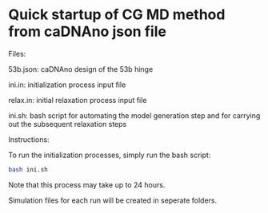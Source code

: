 # Quick startup of CG MD method from caDNAno json file

Files:

53b.json: caDNAno design of the 53b hinge 

ini.in: initialization process input file

relax.in: initial relaxation process input file

ini.sh: bash script for automating the model generation step and for carrying out the subsequent relaxation steps

Instructions:

To run the initialization processes, simply run the bash script:
```bash
bash ini.sh
```
Note that this process may take up to 24 hours.

Simulation files for each run will be created in seperate folders.
